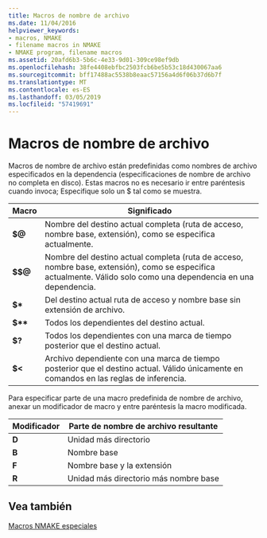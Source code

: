 ```yaml
---
title: Macros de nombre de archivo
ms.date: 11/04/2016
helpviewer_keywords:
- macros, NMAKE
- filename macros in NMAKE
- NMAKE program, filename macros
ms.assetid: 20afd6b3-5b6c-4e33-9d01-309ce98ef9db
ms.openlocfilehash: 38fe4408ebfbc2503fcb6be5b53c18d430067aa6
ms.sourcegitcommit: bff17488ac5538b8eaac57156a4d6f06b37d6b7f
ms.translationtype: MT
ms.contentlocale: es-ES
ms.lasthandoff: 03/05/2019
ms.locfileid: "57419691"
---
```

# <a name="filename-macros"></a>Macros de nombre de archivo

Macros de nombre de archivo están predefinidas como nombres de archivo especificados en la dependencia (especificaciones de nombre de archivo no completa en disco). Estas macros no es necesario ir entre paréntesis cuando invoca; Especifique solo un $ tal como se muestra.

|Macro|Significado|
|-----------|-------------|
|**$\@**|Nombre del destino actual completa (ruta de acceso, nombre base, extensión), como se especifica actualmente.|
|**$$\@**|Nombre del destino actual completa (ruta de acceso, nombre base, extensión), como se especifica actualmente. Válido solo como una dependencia en una dependencia.|
|**$&#42;**|Del destino actual ruta de acceso y nombre base sin extensión de archivo.|
|**$&#42;&#42;**|Todos los dependientes del destino actual.|
|**$?**|Todos los dependientes con una marca de tiempo posterior que el destino actual.|
|**$<**|Archivo dependiente con una marca de tiempo posterior que el destino actual. Válido únicamente en comandos en las reglas de inferencia.|

Para especificar parte de una macro predefinida de nombre de archivo, anexar un modificador de macro y entre paréntesis la macro modificada.

|Modificador|Parte de nombre de archivo resultante|
|--------------|-----------------------------|
|**D**|Unidad más directorio|
|**B**|Nombre base|
|**F**|Nombre base y la extensión|
|**R**|Unidad más directorio más nombre base|

## <a name="see-also"></a>Vea también

[Macros NMAKE especiales](../build/special-nmake-macros.md)
